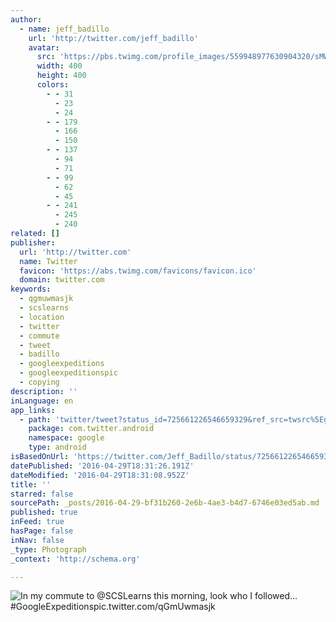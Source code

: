 ```yaml
---
author:
  - name: jeff_badillo
    url: 'http://twitter.com/jeff_badillo'
    avatar:
      src: 'https://pbs.twimg.com/profile_images/559948977630904320/sMWnA4Fc_400x400.jpeg'
      width: 400
      height: 400
      colors:
        - - 31
          - 23
          - 24
        - - 179
          - 166
          - 150
        - - 137
          - 94
          - 71
        - - 99
          - 62
          - 45
        - - 241
          - 245
          - 240
related: []
publisher:
  url: 'http://twitter.com'
  name: Twitter
  favicon: 'https://abs.twimg.com/favicons/favicon.ico'
  domain: twitter.com
keywords:
  - qgmuwmasjk
  - scslearns
  - location
  - twitter
  - commute
  - tweet
  - badillo
  - googleexpeditions
  - googleexpeditionspic
  - copying
description: ''
inLanguage: en
app_links:
  - path: 'twitter/tweet?status_id=725661226546659329&ref_src=twsrc%5Egoogle%7Ctwcamp%5Eandroidseo%7Ctwgr%5Estatus%7Ctwterm%5E725661226546659329'
    package: com.twitter.android
    namespace: google
    type: android
isBasedOnUrl: 'https://twitter.com/Jeff_Badillo/status/725661226546659329'
datePublished: '2016-04-29T18:31:26.191Z'
dateModified: '2016-04-29T18:31:08.952Z'
title: ''
starred: false
sourcePath: _posts/2016-04-29-bf31b260-2e6b-4ae3-b4d7-6746e03ed5ab.md
published: true
inFeed: true
hasPage: false
inNav: false
_type: Photograph
_context: 'http://schema.org'

---
```

![In my commute to @SCSLearns this morning, look who I followed... #GoogleExpeditionspic.twitter.com/qGmUwmasjk](https://pbs.twimg.com/media/ChIRCXgWwAIs3vf.jpg:large)